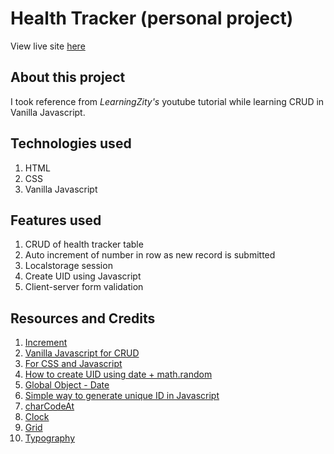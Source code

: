 # Health Tracker (personal project)

View live site [here](https://health-tracker-site.netlify.app/)

## About this project

I took reference from _LearningZity's_ youtube tutorial while learning CRUD in Vanilla Javascript.

## Technologies used

1. HTML
2. CSS
3. Vanilla Javascript

## Features used

1. CRUD of health tracker table
2. Auto increment of number in row as new record is submitted
3. Localstorage session
4. Create UID using Javascript
5. Client-server form validation

## Resources and Credits

1. [Increment](http://jsfiddle.net/weERF/)
2. [Vanilla Javascript for CRUD](https://www.youtube.com/watch?v=MKD0Vsu0Ikw&t=1223s)
3. [For CSS and Javascript](https://www.w3schools.com/)
4. [How to create UID using date + math.random](https://stackoverflow.com/questions/8012002/create-a-unique-number-with-javascript-time)
5. [Global Object - Date](https://developer.mozilla.org/en-US/docs/Web/JavaScript/Reference/Global_Objects/Date)
6. [Simple way to generate unique ID in Javascript](https://paulius-repsys.medium.com/simplest-possible-way-to-generate-unique-id-in-javascript-a0d7566f3b0c)
7. [charCodeAt](https://www.w3schools.com/jsref/jsref_charcodeat.asp)
8. [Clock](https://flexiple.com/javascript/javascript-clock/)
9. [Grid](https://www.w3schools.com/css/css_grid_item.asp)
10. [Typography](https://blog.prototypr.io/8-rules-for-perfect-typography-in-ui-21b37f6f23ce)
